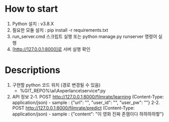 # How to start
1. Python 설치 : v3.8.X
2. 필요한 모듈 설치 : pip install -r requirements.txt
3. run_server.cmd 스크립트 실행 또는 python manage.py runserver 명령어 실행
4. [http://127.0.0.1:8000]로 서버 실행 확인

# Descriptions
1. 구현할 python 코드 위치 (경로 변경될 수 있음)
    - %GIT_REPO%\ai\AxperIance\service\*.py
2. API 정보
	2-1. POST http://127.0.0.1:8000/filmrate/learning (Content-Type: application/json)
		- sample : {"url": "", "user_id": "", "user_pw": ""}
	2-2. POST http://127.0.0.1:8000/filmrate/predict (Content-Type: application/json)
		- sample : {"content": "이 영화 진짜 존잼이다 하하하하핳"}
